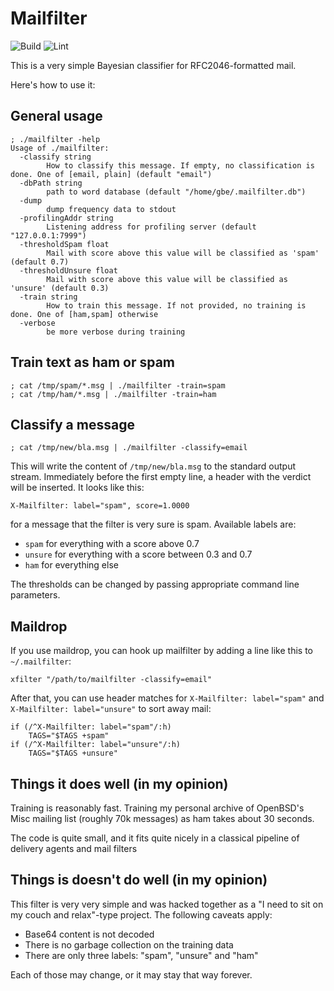 # Mailfilter
![Build](https://github.com/farhaven/mailfilter/workflows/Build/badge.svg)
![Lint](https://github.com/farhaven/mailfilter/workflows/Lint/badge.svg)

This is a very simple Bayesian classifier for RFC2046-formatted mail.

Here's how to use it:

## General usage

```
; ./mailfilter -help
Usage of ./mailfilter:
  -classify string
    	How to classify this message. If empty, no classification is done. One of [email, plain] (default "email")
  -dbPath string
    	path to word database (default "/home/gbe/.mailfilter.db")
  -dump
    	dump frequency data to stdout
  -profilingAddr string
    	Listening address for profiling server (default "127.0.0.1:7999")
  -thresholdSpam float
    	Mail with score above this value will be classified as 'spam' (default 0.7)
  -thresholdUnsure float
    	Mail with score above this value will be classified as 'unsure' (default 0.3)
  -train string
    	How to train this message. If not provided, no training is done. One of [ham,spam] otherwise
  -verbose
    	be more verbose during training
```

## Train text as ham or spam

```
; cat /tmp/spam/*.msg | ./mailfilter -train=spam
; cat /tmp/ham/*.msg | ./mailfilter -train=ham
```

## Classify a message

```
; cat /tmp/new/bla.msg | ./mailfilter -classify=email
```

This will write the content of `/tmp/new/bla.msg` to the standard
output stream. Immediately before the first empty line, a header with
the verdict will be inserted. It looks like this:

```
X-Mailfilter: label="spam", score=1.0000
```

for a message that the filter is very sure is spam. Available labels are:

* `spam` for everything with a score above 0.7
* `unsure` for everything with a score between 0.3 and 0.7
* `ham` for everything else

The thresholds can be changed by passing appropriate command line parameters.

## Maildrop
If you use maildrop, you can hook up mailfilter by adding a line like this to `~/.mailfilter`:

```
xfilter "/path/to/mailfilter -classify=email"
```

After that, you can use header matches for `X-Mailfilter: label="spam"`
and `X-Mailfilter: label="unsure"` to sort away mail:

```
if (/^X-Mailfilter: label="spam"/:h)
	TAGS="$TAGS +spam"
if (/^X-Mailfilter: label="unsure"/:h)
	TAGS="$TAGS +unsure"
```

## Things it does well (in my opinion)
Training is reasonably fast. Training my personal archive of OpenBSD's
Misc mailing list (roughly 70k messages) as ham takes about 30 seconds.

The code is quite small, and it fits quite nicely in a classical pipeline
of delivery agents and mail filters

## Things is doesn't do well (in my opinion)
This filter is very very simple and was hacked together as a "I need to
sit on my couch and relax"-type project. The following caveats apply:

* Base64 content is not decoded
* There is no garbage collection on the training data
* There are only three labels: "spam", "unsure" and "ham"

Each of those may change, or it may stay that way forever.